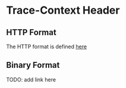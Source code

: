 # Trace-Context Header

## HTTP Format
The HTTP format is defined [here](HTTP_HEADER_FORMAT.md)

## Binary Format
TODO: add link here